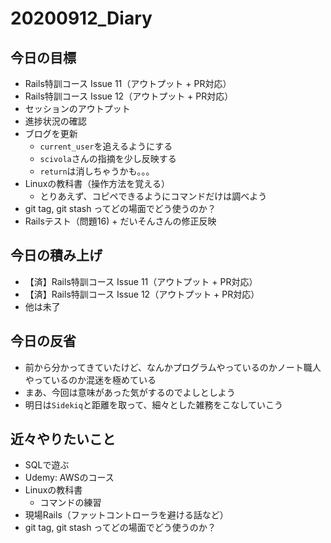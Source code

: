 # 20200912_Diary

## 今日の目標

- Rails特訓コース Issue 11（アウトプット + PR対応）
- Rails特訓コース Issue 12（アウトプット + PR対応）
- セッションのアウトプット
- 進捗状況の確認
- ブログを更新
  - `current_user`を追えるようにする
  - `scivola`さんの指摘を少し反映する
  - `return`は消しちゃうかも。。。
- Linuxの教科書（操作方法を覚える）
  - とりあえず、コピペできるようにコマンドだけは調べよう
- git tag, git stash ってどの場面でどう使うのか？
- Railsテスト（問題16) + だいそんさんの修正反映

## 今日の積み上げ

- 【済】Rails特訓コース Issue 11（アウトプット + PR対応）
- 【済】Rails特訓コース Issue 12（アウトプット + PR対応）
- 他は未了

## 今日の反省

- 前から分かってきていたけど、なんかプログラムやっているのかノート職人やっているのか混迷を極めている
- まあ、今回は意味があった気がするのでよしとしよう
- 明日は`Sidekiq`と距離を取って、細々とした雑務をこなしていこう

## 近々やりたいこと

- SQLで遊ぶ
- Udemy: AWSのコース
- Linuxの教科書
  - コマンドの練習
- 現場Rails（ファットコントローラを避ける話など）
- git tag, git stash ってどの場面でどう使うのか？
